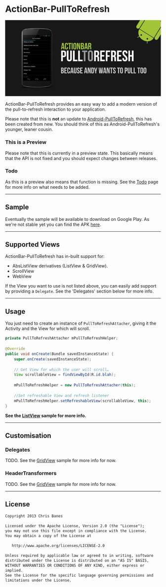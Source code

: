 # ActionBar-PullToRefresh

![ActionBar-PullToRefresh](https://github.com/chrisbanes/ActionBar-PullToRefresh/raw/master/header.png)

ActionBar-PullToRefresh provides an easy way to add a modern version of the pull-to-refresh interaction to your application.

Please note that this is __not__ an update to [Android-PullToRefresh](https://github.com/chrisbanes/Android-PullToRefresh), this has been created from new. You should think of this as Android-PullToRefresh's younger, leaner cousin.

### This is a Preview
Please note that this is currently in a preview state. This basically means that the API is not fixed and you should expect changes between releases.

### Todo
As this is a preview also means that function is missing. See the [Todo](https://github.com/chrisbanes/ActionBar-PullToRefresh/wiki/Todo) page for more info on what needs to be added.

---

## Sample

Eventually the sample will be available to download on Google Play. As we're not stable yet you can find the APK [here](https://drive.google.com/folderview?id=0BxAFUoBj0OjaYTd3SUkzYjIydG8&usp=sharing).

---

## Supported Views

ActionBar-PullToRefresh has in-built support for:

 * AbsListView derivatives (ListView & GridView).
 * ScrollView
 * WebView

If the View you want to use is not listed above, you can easily add support by providing a `Delegate`. See the 'Delegates' section below for more info.

---

## Usage
You just need to create an instance of `PullToRefreshAttacher`, giving it the Activity and the View for which will scroll.

``` java
private PullToRefreshAttacher mPullToRefreshHelper;

@Override
public void onCreate(Bundle savedInstanceState) {
    super.onCreate(savedInstanceState);
        
    // Get View for which the user will scroll…
    View scrollableView = findViewById(R.id.blah); 

    mPullToRefreshHelper = new PullToRefreshAttacher(this);

    //Set refreshable View and refresh listener
    mPullToRefreshHelper.setRefreshableView(scrollableView, this);
}
```

__See the [ListView](https://github.com/chrisbanes/ActionBar-PullToRefresh/blob/master/samples/stock/src/uk/co/senab/actionbarpulltorefresh/samples/stock/ListViewActivity.java) sample for more info.__
  
---

## Customisation    
    
### Delegates
TODO. See the [GridView](https://github.com/chrisbanes/ActionBar-PullToRefresh/blob/master/samples/stock/src/uk/co/senab/actionbarpulltorefresh/samples/stock/GridViewActivity.java) sample for more info for now.

### HeaderTransformers
TODO. See the [GridView](https://github.com/chrisbanes/ActionBar-PullToRefresh/blob/master/samples/stock/src/uk/co/senab/actionbarpulltorefresh/samples/stock/GridViewActivity.java) sample for more info for now.

---

## License

    Copyright 2013 Chris Banes

    Licensed under the Apache License, Version 2.0 (the "License");
    you may not use this file except in compliance with the License.
    You may obtain a copy of the License at

       http://www.apache.org/licenses/LICENSE-2.0

    Unless required by applicable law or agreed to in writing, software
    distributed under the License is distributed on an "AS IS" BASIS,
    WITHOUT WARRANTIES OR CONDITIONS OF ANY KIND, either express or implied.
    See the License for the specific language governing permissions and
    limitations under the License.